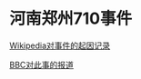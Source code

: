 # 河南郑州710事件

[Wikipedia对事件的起因记录](./big-things-happen/20220710/2022%E5%B9%B4%E6%B2%B3%E5%8D%97%E5%A4%9A%E5%AE%B6%E6%9D%91%E9%95%87%E9%93%B6%E8%A1%8C%E5%8F%96%E6%AC%BE%E9%9A%BE%E4%BA%8B%E4%BB%B6%20-%20%E7%BB%B4%E5%9F%BA%E7%99%BE%E7%A7%91%EF%BC%8C%E8%87%AA%E7%94%B1%E7%9A%84%E7%99%BE%E7%A7%91%E5%85%A8%E4%B9%A6.mht)

[BBC对此事的报道](./big-things-happen/20220710/%E4%B8%AD%E5%9C%8B%E6%B2%B3%E5%8D%97%E6%9D%91%E9%8E%AE%E9%8A%80%E8%A1%8C%E5%84%B2%E6%88%B6%E7%B6%AD%E6%AC%8A%E8%A1%8C%E5%8B%95%E5%8D%87%E7%B4%9A%20%E6%8A%97%E8%AD%B0%E8%80%85%E9%81%AD%E8%BA%AB%E4%BB%BD%E4%B8%8D%E6%98%8E%E4%BA%BA%E5%A3%AB%E6%AF%86%E6%89%93%20-%20BBC%20News%20%E4%B8%AD%E6%96%87.mhtml)

